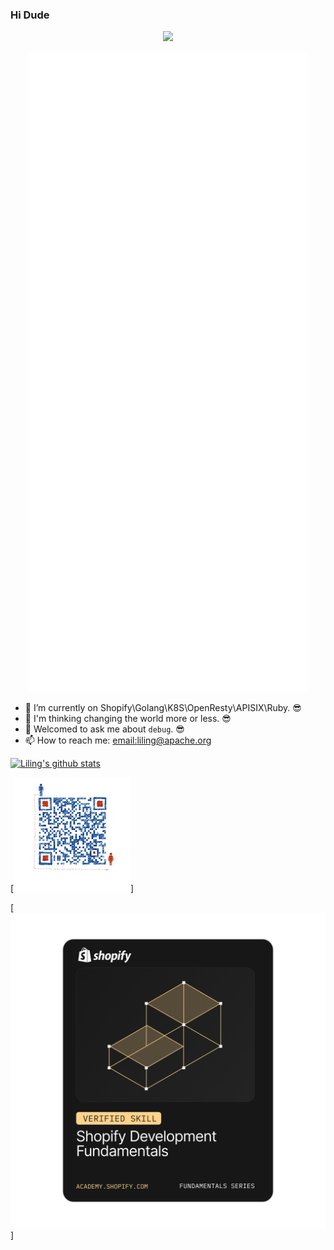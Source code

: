 ### Hi Dude

<p align="center"><img src="https://komarev.com/ghpvc/?username=lilien1010"></p> 
<p align="center"><img src="https://github.com/lilien1010/lilien1010/blob/master/github-metrics.svg" alt="GitHub Metrics"/>
  
- 🐳 I’m currently on Shopify\Golang\K8S\OpenResty\APISIX\Ruby. 😎
- 🤔 I'm thinking changing the world more or less. 😎
- 💬 Welcomed to ask me about `debug`. 😎
- 📫 How to reach me: [email:liling@apache.org](liling@apache.org)

[![Liling's github stats](https://github-readme-stats.vercel.app/api?username=lilien1010)](https://github.com/lilien1010)

[![Wechat](https://raw.githubusercontent.com/lilien1010/lilien1010/master/wechat.jpg)]

[![Wechat](https://raw.githubusercontent.com/lilien1010/lilien1010/master/shopify-development-fundamentals-verified-skill-bad.png)]

